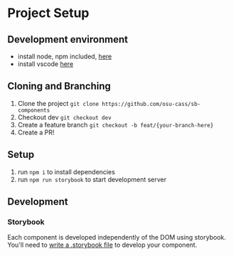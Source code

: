 # Project Setup

## Development environment
- install node, npm included, [here](https://nodejs.org/en/)
- install vscode [here](https://code.visualstudio.com/) 

## Cloning and Branching
1. Clone the project `git clone https://github.com/osu-cass/sb-components`
2. Checkout dev `git checkout dev`
3. Create a feature branch `git checkout -b feat/{your-branch-here}`
4. Create a PR!

## Setup
1. run `npm i` to install dependencies
2. run `npm run storybook` to start development server

## Development
### Storybook
Each component is developed independently of the DOM using storybook. You'll need to 
[write a .storybook file](https://storybook.js.org/basics/writing-stories/) to develop
 your component.

